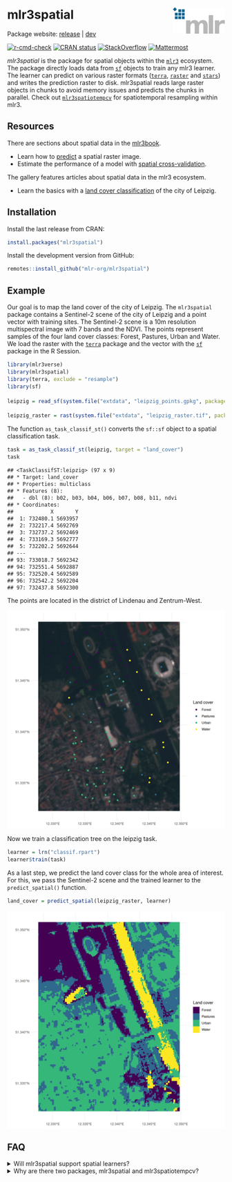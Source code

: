 
# mlr3spatial <img src="man/figures/logo.png" align="right" width = "120" />

Package website: [release](https://mlr3spatial.mlr-org.com/) \|
[dev](https://mlr3spatial.mlr-org.com/dev/)

<!-- badges: start -->

[![r-cmd-check](https://github.com/mlr-org/mlr3spatial/actions/workflows/r-cmd-check.yml/badge.svg)](https://github.com/mlr-org/mlr3spatial/actions/workflows/r-cmd-check.yml)
[![CRAN
status](https://www.r-pkg.org/badges/version/mlr3spatial)](https://CRAN.R-project.org/package=mlr3spatial)
[![StackOverflow](https://img.shields.io/badge/stackoverflow-mlr3-orange.svg)](https://stackoverflow.com/questions/tagged/mlr3)
[![Mattermost](https://img.shields.io/badge/chat-mattermost-orange.svg)](https://lmmisld-lmu-stats-slds.srv.mwn.de/mlr_invite/)
<!-- badges: end -->

*mlr3spatial* is the package for spatial objects within the
[`mlr3`](https://mlr-org.com) ecosystem. The package directly loads data
from [`sf`](https://CRAN.R-project.org/package=sf) objects to train any
mlr3 learner. The learner can predict on various raster formats
([`terra`](https://CRAN.R-project.org/package=terra),
[`raster`](https://CRAN.R-project.org/package=raster) and
[`stars`](https://CRAN.R-project.org/package=stars)) and writes the
prediction raster to disk. mlr3spatial reads large raster objects in
chunks to avoid memory issues and predicts the chunks in parallel. Check
out [`mlr3spatiotempcv`](https://github.com/mlr-org/mlr3spatiotempcv)
for spatiotemporal resampling within mlr3.

## Resources

There are sections about spatial data in the
[mlr3book](https://mlr3book.mlr-org.com).

-   Learn how to
    [predict](https://mlr3book.mlr-org.com/chapters/chapter13/beyond_regression_and_classification.html#sec-spatial-prediction)
    a spatial raster image.
-   Estimate the performance of a model with [spatial
    cross-validation](https://mlr3book.mlr-org.com/chapters/chapter13/beyond_regression_and_classification.html#sec-spatiotemporal).

The gallery features articles about spatial data in the mlr3 ecosystem.

-   Learn the basics with a [land cover
    classification](https://mlr-org.com/gallery/technical/2023-02-27-land-cover-classification/)
    of the city of Leipzig.

## Installation

Install the last release from CRAN:

``` r
install.packages("mlr3spatial")
```

Install the development version from GitHub:

``` r
remotes::install_github("mlr-org/mlr3spatial")
```

## Example

Our goal is to map the land cover of the city of Leipzig. The
`mlr3spatial` package contains a Sentinel-2 scene of the city of Leipzig
and a point vector with training sites. The Sentinel-2 scene is a 10m
resolution multispectral image with 7 bands and the NDVI. The points
represent samples of the four land cover classes: Forest, Pastures,
Urban and Water. We load the raster with the
[`terra`](https://CRAN.R-project.org/package=terra) package and the
vector with the [`sf`](https://CRAN.R-project.org/package=sf) package in
the R Session.

``` r
library(mlr3verse)
library(mlr3spatial)
library(terra, exclude = "resample")
library(sf)

leipzig = read_sf(system.file("extdata", "leipzig_points.gpkg", package = "mlr3spatial"), stringsAsFactors = TRUE)

leipzig_raster = rast(system.file("extdata", "leipzig_raster.tif", package = "mlr3spatial"))
```

The function `as_task_classif_st()` converts the `sf::sf` object to a
spatial classification task.

``` r
task = as_task_classif_st(leipzig, target = "land_cover")
task
```

    ## <TaskClassifST:leipzig> (97 x 9)
    ## * Target: land_cover
    ## * Properties: multiclass
    ## * Features (8):
    ##   - dbl (8): b02, b03, b04, b06, b07, b08, b11, ndvi
    ## * Coordinates:
    ##            X       Y
    ##  1: 732480.1 5693957
    ##  2: 732217.4 5692769
    ##  3: 732737.2 5692469
    ##  4: 733169.3 5692777
    ##  5: 732202.2 5692644
    ## ---                 
    ## 93: 733018.7 5692342
    ## 94: 732551.4 5692887
    ## 95: 732520.4 5692589
    ## 96: 732542.2 5692204
    ## 97: 732437.8 5692300

The points are located in the district of Lindenau and Zentrum-West.

<img src="man/figures/sentinel.png" />

Now we train a classification tree on the leipzig task.

``` r
learner = lrn("classif.rpart")
learner$train(task)
```

As a last step, we predict the land cover class for the whole area of
interest. For this, we pass the Sentinel-2 scene and the trained learner
to the `predict_spatial()` function.

``` r
land_cover = predict_spatial(leipzig_raster, learner)
```

<img src="man/figures/land_cover.png" />

## FAQ

<details>
<summary>
Will mlr3spatial support spatial learners?
</summary>
<br> Eventually. It is not yet clear whether these would live in
mlr3extralearners or in mlr3spatial. So far there are none yet.
</details>
<details>
<summary>
Why are there two packages, mlr3spatial and mlr3spatiotempcv?
</summary>
<br> mlr3spatiotempcv is solely devoted to resampling techniques. There
are quite a few and keeping packages small is one of the development
philosophies of the mlr3 framework. Also back in the days when
mlr3spatiotempcv was developed, it was not yet clear how we want to
structure additional spatial components such as prediction support for
spatial classes and so on.
</details>
